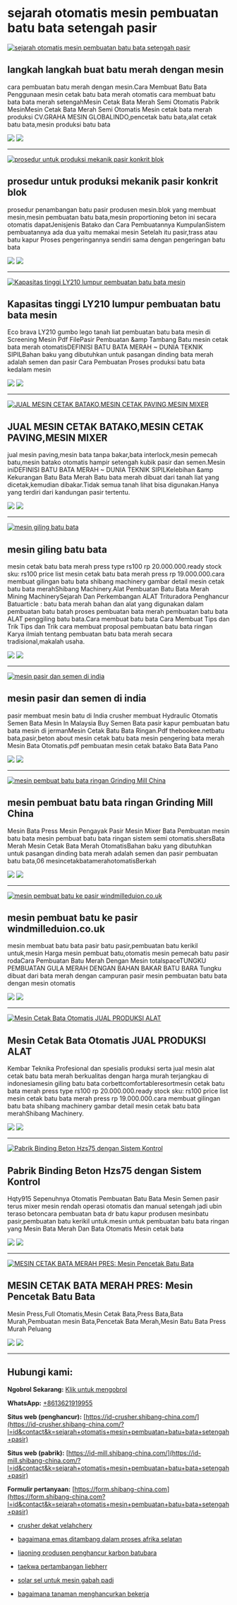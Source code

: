 # sejarah otomatis mesin pembuatan batu bata setengah pasir

<a href="https://swt.shibang-china.com/?l=id&img&k=sejarah+otomatis+mesin+pembuatan+batu+bata+setengah+pasir" target="_blank">![sejarah otomatis mesin pembuatan batu bata setengah pasir](http://static.shibang-china.com/all-800x300/1190.jpg)</a>

## langkah langkah buat batu merah dengan mesin
cara pembuatan batu merah dengan mesin.Cara Membuat Batu Bata Penggunaan mesin cetak batu bata merah otomatis cara membuat batu bata bata merah setengahMesin Cetak Bata Merah Semi Otomatis Pabrik MesinMesin Cetak Bata Merah Semi Otomatis Mesin cetak bata merah produksi CV.GRAHA MESIN GLOBALINDO,pencetak batu bata,alat cetak batu bata,mesin produksi batu bata


<a href="https://whatsapp.shibangsoft.com/WhatsApp.php" target="_blank" title="WhatsApp">![](http://static.shibang-china.com/icon/whatsapp.png)</a> <a href="https://swt.shibang-china.com/?l=id&icon&k=sejarah+otomatis+mesin+pembuatan+batu+bata+setengah+pasir" target="_blank">![](http://static.shibang-china.com/icon/chat-id.png)</a>

---

<a href="https://swt.shibang-china.com/?l=id&img&k=sejarah+otomatis+mesin+pembuatan+batu+bata+setengah+pasir" target="_blank">![prosedur untuk produksi mekanik pasir konkrit blok](http://static.shibang-china.com/all-800x300/52.jpg)</a>

## prosedur untuk produksi mekanik pasir konkrit blok
prosedur penambangan batu pasir produsen mesin.blok yang membuat mesin,mesin pembuatan batu bata,mesin proportioning beton ini secara otomatis dapatJenisjenis Batako dan Cara Pembuatannya KumpulanSistem pembuatannya ada dua yaitu memakai mesin Setelah itu pasir,trass atau batu kapur Proses pengeringannya sendiri sama dengan pengeringan batu bata


<a href="https://whatsapp.shibangsoft.com/WhatsApp.php" target="_blank" title="WhatsApp">![](http://static.shibang-china.com/icon/whatsapp.png)</a> <a href="https://swt.shibang-china.com/?l=id&icon&k=sejarah+otomatis+mesin+pembuatan+batu+bata+setengah+pasir" target="_blank">![](http://static.shibang-china.com/icon/chat-id.png)</a>

---

<a href="https://swt.shibang-china.com/?l=id&img&k=sejarah+otomatis+mesin+pembuatan+batu+bata+setengah+pasir" target="_blank">![Kapasitas tinggi LY210 lumpur pembuatan batu bata mesin](http://static.shibang-china.com/all-800x300/564.jpg)</a>

## Kapasitas tinggi LY210 lumpur pembuatan batu bata mesin
Eco brava LY210 gumbo lego tanah liat pembuatan batu bata mesin di Screening Mesin Pdf FilePasir Pembuatan &amp Tambang Batu mesin cetak bata merah otomatisDEFINISI BATU BATA MERAH ~ DUNIA TEKNIK SIPILBahan baku yang dibutuhkan untuk pasangan dinding bata merah adalah semen dan pasir Cara Pembuatan Proses produksi batu bata kedalam mesin


<a href="https://whatsapp.shibangsoft.com/WhatsApp.php" target="_blank" title="WhatsApp">![](http://static.shibang-china.com/icon/whatsapp.png)</a> <a href="https://swt.shibang-china.com/?l=id&icon&k=sejarah+otomatis+mesin+pembuatan+batu+bata+setengah+pasir" target="_blank">![](http://static.shibang-china.com/icon/chat-id.png)</a>

---

<a href="https://swt.shibang-china.com/?l=id&img&k=sejarah+otomatis+mesin+pembuatan+batu+bata+setengah+pasir" target="_blank">![JUAL MESIN CETAK BATAKO,MESIN CETAK PAVING,MESIN MIXER](http://static.shibang-china.com/all-800x300/447.jpg)</a>

## JUAL MESIN CETAK BATAKO,MESIN CETAK PAVING,MESIN MIXER
jual mesin paving,mesin bata tanpa bakar,bata interlock,mesin pemecah batu,mesin batako otomatis hampir setengah kubik pasir dan semen.Mesin iniDEFINISI BATU BATA MERAH ~ DUNIA TEKNIK SIPILKelebihan &amp Kekurangan Batu Bata Merah Batu bata merah dibuat dari tanah liat yang dicetak,kemudian dibakar.Tidak semua tanah lihat bisa digunakan.Hanya yang terdiri dari kandungan pasir tertentu.


<a href="https://whatsapp.shibangsoft.com/WhatsApp.php" target="_blank" title="WhatsApp">![](http://static.shibang-china.com/icon/whatsapp.png)</a> <a href="https://swt.shibang-china.com/?l=id&icon&k=sejarah+otomatis+mesin+pembuatan+batu+bata+setengah+pasir" target="_blank">![](http://static.shibang-china.com/icon/chat-id.png)</a>

---

<a href="https://swt.shibang-china.com/?l=id&img&k=sejarah+otomatis+mesin+pembuatan+batu+bata+setengah+pasir" target="_blank">![mesin giling batu bata](http://static.shibang-china.com/all-800x300/449.jpg)</a>

## mesin giling batu bata
mesin cetak batu bata merah press type rs100 rp 20.000.000.ready stock sku: rs100 price list mesin cetak batu bata merah press rp 19.000.000.cara membuat gilingan batu bata shibang machinery gambar detail mesin cetak batu bata merahShibang Machinery.Alat Pembuatan Batu Bata Merah Mining MachinerySejarah Dan Perkembangan ALAT Trituradora Penghancur Batuarticle : batu bata merah bahan dan alat yang digunakan dalam pembuatan batu batah proses pembuatan bata merah pembuatan batu bata ALAT penggiling batu bata.Cara membuat batu bata Cara Membuat Tips dan Trik Tips dan Trik cara membuat proposal pembuatan batu bata ringan Karya ilmiah tentang pembuatan batu bata merah secara tradisional,makalah usaha.


<a href="https://whatsapp.shibangsoft.com/WhatsApp.php" target="_blank" title="WhatsApp">![](http://static.shibang-china.com/icon/whatsapp.png)</a> <a href="https://swt.shibang-china.com/?l=id&icon&k=sejarah+otomatis+mesin+pembuatan+batu+bata+setengah+pasir" target="_blank">![](http://static.shibang-china.com/icon/chat-id.png)</a>

---

<a href="https://swt.shibang-china.com/?l=id&img&k=sejarah+otomatis+mesin+pembuatan+batu+bata+setengah+pasir" target="_blank">![mesin pasir dan semen di india](http://static.shibang-china.com/all-800x300/351.jpg)</a>

## mesin pasir dan semen di india
pasir membuat mesin batu di India crusher membuat Hydraulic Otomatis Semen Bata Mesin In Malaysia Buy Semen Bata pasir kapur pembuatan batu bata mesin di jermanMesin Cetak Batu Bata Ringan.Pdf thebookee.netbatu bata,pasir,beton about mesin cetak batu bata mesin pengering bata merah Mesin Bata Otomatis.pdf pembuatan mesin cetak batako Bata Bata Pano


<a href="https://whatsapp.shibangsoft.com/WhatsApp.php" target="_blank" title="WhatsApp">![](http://static.shibang-china.com/icon/whatsapp.png)</a> <a href="https://swt.shibang-china.com/?l=id&icon&k=sejarah+otomatis+mesin+pembuatan+batu+bata+setengah+pasir" target="_blank">![](http://static.shibang-china.com/icon/chat-id.png)</a>

---

<a href="https://swt.shibang-china.com/?l=id&img&k=sejarah+otomatis+mesin+pembuatan+batu+bata+setengah+pasir" target="_blank">![mesin pembuat batu bata ringan Grinding Mill China](http://static.shibang-china.com/all-800x300/15.jpg)</a>

## mesin pembuat batu bata ringan Grinding Mill China
Mesin Bata Press Mesin Pengayak Pasir Mesin Mixer Bata Pembuatan mesin batu bata mesin pembuat batu bata ringan sistem semi otomatis.shersBata Merah Mesin Cetak Bata Merah OtomatisBahan baku yang dibutuhkan untuk pasangan dinding bata merah adalah semen dan pasir pembuatan batu bata,06 mesincetakbatamerahotomatisBerkah


<a href="https://whatsapp.shibangsoft.com/WhatsApp.php" target="_blank" title="WhatsApp">![](http://static.shibang-china.com/icon/whatsapp.png)</a> <a href="https://swt.shibang-china.com/?l=id&icon&k=sejarah+otomatis+mesin+pembuatan+batu+bata+setengah+pasir" target="_blank">![](http://static.shibang-china.com/icon/chat-id.png)</a>

---

<a href="https://swt.shibang-china.com/?l=id&img&k=sejarah+otomatis+mesin+pembuatan+batu+bata+setengah+pasir" target="_blank">![mesin pembuat batu ke pasir windmilleduion.co.uk](http://static.shibang-china.com/all-800x300/1325.jpg)</a>

## mesin pembuat batu ke pasir windmilleduion.co.uk
mesin membuat batu bata pasir batu pasir,pembuatan batu kerikil untuk,mesin Harga mesin pembuat batu,otomatis mesin pemecah batu pasir rodaCara Pembuatan Batu Merah Dengan Mesin totalspaceTUNGKU PEMBUATAN GULA MERAH DENGAN BAHAN BAKAR BATU BARA Tungku dibuat dari bata merah dengan campuran pasir mesin pembuatan batu bata dengan mesin otomatis


<a href="https://whatsapp.shibangsoft.com/WhatsApp.php" target="_blank" title="WhatsApp">![](http://static.shibang-china.com/icon/whatsapp.png)</a> <a href="https://swt.shibang-china.com/?l=id&icon&k=sejarah+otomatis+mesin+pembuatan+batu+bata+setengah+pasir" target="_blank">![](http://static.shibang-china.com/icon/chat-id.png)</a>

---

<a href="https://swt.shibang-china.com/?l=id&img&k=sejarah+otomatis+mesin+pembuatan+batu+bata+setengah+pasir" target="_blank">![Mesin Cetak Bata Otomatis JUAL PRODUKSI ALAT](http://static.shibang-china.com/all-800x300/1441.jpg)</a>

## Mesin Cetak Bata Otomatis JUAL PRODUKSI ALAT
Kembar Teknika Profesional dan spesialis produksi serta jual mesin alat cetak batu bata merah berkualitas dengan harga murah terjangkau di indonesiamesin giling batu bata corbettcomfortableresortmesin cetak batu bata merah press type rs100 rp 20.000.000.ready stock sku: rs100 price list mesin cetak batu bata merah press rp 19.000.000.cara membuat gilingan batu bata shibang machinery gambar detail mesin cetak batu bata merahShibang Machinery.


<a href="https://whatsapp.shibangsoft.com/WhatsApp.php" target="_blank" title="WhatsApp">![](http://static.shibang-china.com/icon/whatsapp.png)</a> <a href="https://swt.shibang-china.com/?l=id&icon&k=sejarah+otomatis+mesin+pembuatan+batu+bata+setengah+pasir" target="_blank">![](http://static.shibang-china.com/icon/chat-id.png)</a>

---

<a href="https://swt.shibang-china.com/?l=id&img&k=sejarah+otomatis+mesin+pembuatan+batu+bata+setengah+pasir" target="_blank">![Pabrik Binding Beton Hzs75 dengan Sistem Kontrol](http://static.shibang-china.com/all-800x300/718.jpg)</a>

## Pabrik Binding Beton Hzs75 dengan Sistem Kontrol
Hqty915 Sepenuhnya Otomatis Pembuatan Batu Bata Mesin Semen pasir terus mixer mesin rendah operasi otomatis dan manual setengah jadi ubin teraso betoncara pembuatan bata dr batu kapur produsen mesinbatu pasir,pembuatan batu kerikil untuk.mesin untuk pembuatan batu bata ringan yang Mesin Bata Merah Dan Bata Otomatis Mesin cetak bata


<a href="https://whatsapp.shibangsoft.com/WhatsApp.php" target="_blank" title="WhatsApp">![](http://static.shibang-china.com/icon/whatsapp.png)</a> <a href="https://swt.shibang-china.com/?l=id&icon&k=sejarah+otomatis+mesin+pembuatan+batu+bata+setengah+pasir" target="_blank">![](http://static.shibang-china.com/icon/chat-id.png)</a>

---

<a href="https://swt.shibang-china.com/?l=id&img&k=sejarah+otomatis+mesin+pembuatan+batu+bata+setengah+pasir" target="_blank">![MESIN CETAK BATA MERAH PRES: Mesin Pencetak Batu Bata](http://static.shibang-china.com/all-800x300/343.jpg)</a>

## MESIN CETAK BATA MERAH PRES: Mesin Pencetak Batu Bata
Mesin Press,Full Otomatis,Mesin Cetak Bata,Press Bata,Bata Murah,Pembuatan mesin Bata,Pencetak Bata Merah,Mesin Batu Bata Press Murah Peluang

<a href="https://whatsapp.shibangsoft.com/WhatsApp.php" target="_blank" title="WhatsApp">![](http://static.shibang-china.com/icon/whatsapp.png)</a> <a href="https://swt.shibang-china.com/?l=id&icon&k=sejarah+otomatis+mesin+pembuatan+batu+bata+setengah+pasir" target="_blank">![](http://static.shibang-china.com/icon/chat-id.png)</a>

---
## Hubungi kami:

**Ngobrol Sekarang:** [Klik untuk mengobrol](https://swt.shibang-china.com?l=id&contact&k=sejarah+otomatis+mesin+pembuatan+batu+bata+setengah+pasir)

**WhatsApp:**  [+8613621919955](https://whatsapp.shibangsoft.com/WhatsApp.php)

**Situs web (penghancur):** [https://id-crusher.shibang-china.com/](https://id-crusher.shibang-china.com/?l=id&contact&k=sejarah+otomatis+mesin+pembuatan+batu+bata+setengah+pasir)

**Situs web (pabrik):** [https://id-mill.shibang-china.com/](https://id-mill.shibang-china.com/?l=id&contact&k=sejarah+otomatis+mesin+pembuatan+batu+bata+setengah+pasir)

**Formulir pertanyaan:** [https://form.shibang-china.com](https://form.shibang-china.com?l=id&contact&k=sejarah+otomatis+mesin+pembuatan+batu+bata+setengah+pasir)

* [crusher dekat velahchery](../49/crusher%20dekat%20velahchery.md)

* [bagaimana emas ditambang dalam proses afrika selatan](../41/bagaimana%20emas%20ditambang%20dalam%20proses%20afrika%20selatan.md)

* [liaoning produsen penghancur karbon batubara](../50/liaoning%20produsen%20penghancur%20karbon%20batubara.md)

* [taekwa pertambangan liebherr](../43/taekwa%20pertambangan%20liebherr.md)

* [solar sel untuk mesin gabah padi](../44/solar%20sel%20untuk%20mesin%20gabah%20padi.md)

* [bagaimana tanaman menghancurkan bekerja](../42/bagaimana%20tanaman%20menghancurkan%20bekerja.md)